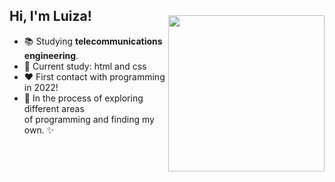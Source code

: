   <img style="margin-top: 40px;" align="right" width="250px" src="https://cdn.discordapp.com/attachments/978456290428862516/1026273770438139985/octocat-1664753123951.png">

## Hi, I'm Luiza!

- 📚 Studying **telecommunications engineering**.
- 🦋 Current study: html and css
- ❤ First contact with programming in 2022!
- 🌱 In the process of exploring different areas <br> of programming and finding my own. ✨

